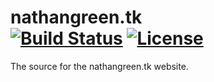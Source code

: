 # nathangreen.tk<br/>[![Build Status](https://travis-ci.org/nathangreen06/nathangreen.tk.svg?branch=master)](https://travis-ci.org/nathangreen06/nathangreen.tk) [![License](https://img.shields.io/badge/license-GPL-brightgreen.svg)](https://www.gnu.org/licenses/gpl.html)


The source for the nathangreen.tk website.
